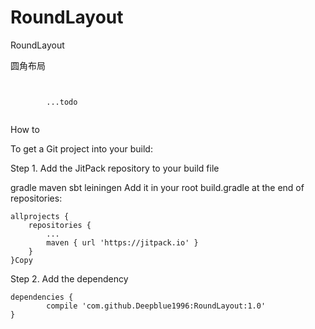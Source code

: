 # RoundLayout
RoundLayout

圆角布局

<pre><code>
<com.prohua.roundlayout.RoundAngleFrameLayout
        android:layout_width="wrap_content"
        android:layout_height="wrap_content"
        app:radius="15dp">
        ...todo
</com.prohua.roundlayout.RoundAngleFrameLayout>
</code></pre>

How to

To get a Git project into your build:

Step 1. Add the JitPack repository to your build file

gradle
maven
sbt
leiningen
Add it in your root build.gradle at the end of repositories:

	allprojects {
		repositories {
			...
			maven { url 'https://jitpack.io' }
		}
	}Copy
Step 2. Add the dependency

	dependencies {
	        compile 'com.github.Deepblue1996:RoundLayout:1.0'
	}
